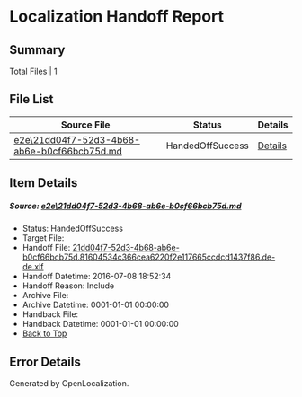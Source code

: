 # <a name='report-top'></a> Localization Handoff Report

## Summary
 Total Files | 1

## File List
 Source File | Status | Details 
 ----------- | ------ | ------- 
 [e2e\21dd04f7-52d3-4b68-ab6e-b0cf66bcb75d.md](https://github.com/OpenLocalizationTestOrg/oltest/blob/1d7a4aa0edc3d0b34e71e51cdab365362bea7746/e2e/21dd04f7-52d3-4b68-ab6e-b0cf66bcb75d.md) | HandedOffSuccess | [Details](#8c1b86a592ede3f64e25f6c2066ee8c4adb9d4341)

## Item Details
##### <a name='8c1b86a592ede3f64e25f6c2066ee8c4adb9d4341'></a> Source: [e2e\21dd04f7-52d3-4b68-ab6e-b0cf66bcb75d.md](https://github.com/OpenLocalizationTestOrg/oltest/blob/1d7a4aa0edc3d0b34e71e51cdab365362bea7746/e2e/21dd04f7-52d3-4b68-ab6e-b0cf66bcb75d.md)
* Status: HandedOffSuccess
* Target File: 
* Handoff File: [21dd04f7-52d3-4b68-ab6e-b0cf66bcb75d.81604534c366cea6220f2e117665ccdcd1437f86.de-de.xlf](https://github.com/OpenLocalizationTestOrg/olhandoff-e2e/blob/ecbbb27d81d3c9ad8971abefda52414452c1bc8d/ol-handoff/OpenLocalizationTestOrg/oltest-dede-fly/ci/ht/21dd04f7-52d3-4b68-ab6e-b0cf66bcb75d.81604534c366cea6220f2e117665ccdcd1437f86.de-de.xlf)
* Handoff Datetime: 2016-07-08 18:52:34
* Handoff Reason: Include
* Archive File: 
* Archive Datetime: 0001-01-01 00:00:00
* Handback File: 
* Handback Datetime: 0001-01-01 00:00:00
* [Back to Top](#report-top)


## Error Details

Generated by OpenLocalization.
